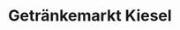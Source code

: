 ---
title: "Getränkemarkt Kiesel"
url: /bietigheim-bissingen/getraenkemarkt-kiesel/
shop: Getränke
---